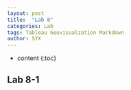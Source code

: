 ```yaml
---
layout: post
title:  "Lab 8"
categories: Lab
tags: Tableau Geovisualzation Markdown
author: SYX
---
```


* content
{:toc}

## Lab 8-1


<!DOCTYPE html>
<html>
<head>
<style type="text/css">
#map_canvas {width:800px; height:600px }
</style>

<script type="text/javascript"
src="https://maps.googleapis.com/maps/api/js?key=AIzaSyAi-xKFQ-Ya60i9h1le0s3PLoI8deOg7TU">
</script>

<script type="text/javascript">
function initialize() {
    var myOptions = {
        draggable: true,
        center: new google.maps.LatLng(41.930886, -88.780010),
        zoom: 14,
        mapTypeControl: true,
        panControl: true,
        zoomControl: true,
        scrollwheel: false,
        streetViewControl: false,
        // mapTypeId: google.maps.MapTypeId.ROADMAP
        mapTypeId: google.maps.MapTypeId.SATELLITE
    };
    var map = new google.maps.Map(document.getElementById("map_canvas"),
    myOptions);
    var sampleLatlng = new google.maps.LatLng(41.93549, -88.76645);
    var marker = new google.maps.Marker({
        position: sampleLatlng,
        title:" Holmes Student Center "
        });
    marker.setMap(map);

    // var contentString = "Holmes Student Center <br />Corner of Normal & Lucinda <br />DeKalb, Illinois 60115";
    var contentString = '<img src="http://www.hsc.niu.edu/hsc/images/holmes-student-center.jpg" style="width: 100px; height: 50px;"/>' +'<br/>' + "Holmes Student Center" +                         '<br/>'+ "Corner of Normal & Lucinda" +'<br/>' + "DeKalb, Illinois 60115";

    var infowindow = new google.maps.InfoWindow({
        content: contentString
        });
    google.maps.event.addListener(marker, 'click', function() {
        infowindow.open(map,marker);
        });
}


</script>
</head>
<body onload="initialize()">
<div id="map_canvas"></div>
</body>
</html>